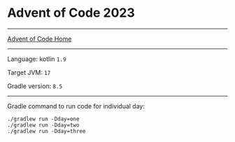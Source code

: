 # Advent of Code 2023

---

[Advent of Code Home](https://adventofcode.com/2023)

---

Language: kotlin `1.9`

Target JVM: `17`

Gradle version: `8.5`

---

Gradle command to run code for individual day:

```shell
./gradlew run -Dday=one
./gradlew run -Dday=two
./gradlew run -Dday=three
```